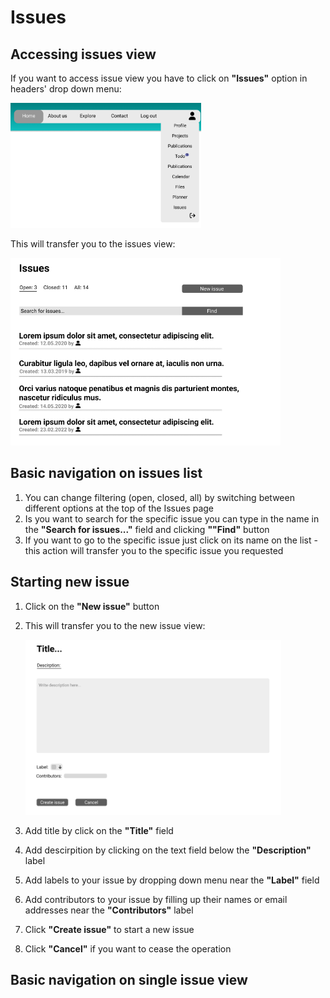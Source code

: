 # Issues

## Accessing issues view

If you want to access issue view you have to click on **"Issues"** option in headers' drop down menu:

<img src='../../img/header.png' height=200>

This will transfer you to the issues view:

<img src='../../img/issues.png' height=300>

## Basic navigation on issues list

1. You can change filtering (open, closed, all) by switching between different options at the top of the Issues page 
2. Is you want to search for the specific issue you can type in the name in the **"Search for issues..."** field and clicking **""Find"** button
3. If you want to go to the specific issue just click on its name on the list - this action will transfer you to the specific issue you requested

## Starting new issue

1. Click on the **"New issue"** button
2. This will transfer you to the new issue view:

    <img src='../../img/new issue.png' height=280>

3. Add title by click on the **"Title"** field
4. Add descirpition by clicking on the text field below the **"Description"** label
5. Add labels to your issue by dropping down menu near the **"Label"** field
6. Add contributors to your issue by filling up their names or email addresses near the **"Contributors"** label
7. Click **"Create issue"** to start a new issue
8. Click **"Cancel"** if you want to cease the operation

## Basic navigation on single issue view



